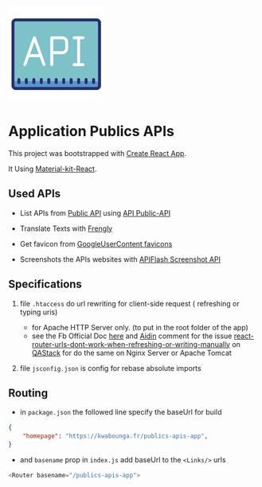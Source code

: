 ![icon](public/logo192.png)  
# Application Publics APIs

This project was bootstrapped with [Create React App](https://github.com/facebook/create-react-app).  

It Using [Material-kit-React](https://github.com/creativetimofficial/material-kit-react).  

## Used APIs

- List APIs from [Public API](https://github.com/public-apis/public-apis) using [API Public-API](https://github.com/davemachado/public-api)  

- Translate Texts with [Frengly](https://frengly.com/translate)  

- Get favicon from [GoogleUserContent favicons](https://s2.googleusercontent.com/s2/favicons)  

- Screenshots the APIs websites with [APIFlash Screenshot API](https://apiflash.com/)  

## Specifications

1. file `.htaccess` do url rewriting for client-side request ( refreshing or typing uris)  
   - for Apache HTTP Server only. (to put in the root folder of the app)  
   - see the Fb Official Doc [ here](https://create-react-app.dev/docs/deployment/#serving-apps-with-client-side-routing) and [Aidin](https://stackoverflow.com/users/6868584/aidin) comment for the issue  [react-router-urls-dont-work-when-refreshing-or-writing-manually](https://qastack.fr/programming/27928372/react-router-urls-dont-work-when-refreshing-or-writing-manually) on [QAStack](https://qastack.fr/) for do the same on Nginx Server or Apache Tomcat

2. file `jsconfig.json` is config for rebase absolute imports   

## Routing  
- in `package.json` the followed line specify the baseUrl for build  
```json
{
    "homepage": "https://kwabounga.fr/publics-apis-app",
}
```


- and `basename` prop in `index.js` add baseUrl to the `<Links/>` urls
```js
<Router basename="/publics-apis-app">
```





